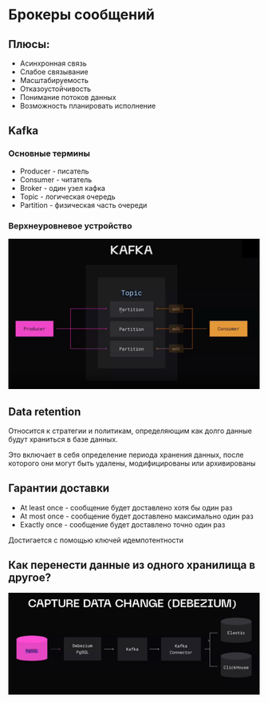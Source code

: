 # Брокеры сообщений

## Плюсы:
 - Асинхронная связь
 - Слабое связывание
 - Масштабируемость
 - Отказоустойчивость
 - Понимание потоков данных
 - Возможность планировать исполнение

## Kafka

### Основные термины
- Producer - писатель
- Consumer - читатель
- Broker - один узел кафка
- Topic - логическая очередь
- Partition - физическая часть очереди

### Верхнеуровневое устройство
![img.png](assets/img.png)

## Data retention

Относится к стратегии и политикам, определяющим как долго данные будут храниться в базе данных.

Это включает в себя определение периода хранения данных, после которого они могут быть удалены, модифицированы или архивированы

## Гарантии доставки

- At least once - сообщение будет доставлено хотя бы один раз
- At most once - сообщение будет доставлено максимально один раз
- Exactly once - сообщение будет доставлено точно один раз

Достигается с помощью ключей идемпотентности

## Как перенести данные из одного хранилища в другое?

![img_1.png](assets/img_1.png)
